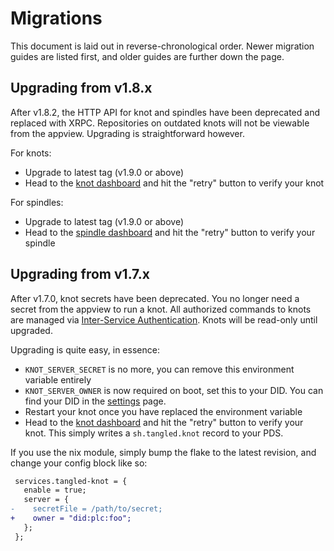 # Migrations

This document is laid out in reverse-chronological order.
Newer migration guides are listed first, and older guides
are further down the page.

## Upgrading from v1.8.x

After v1.8.2, the HTTP API for knot and spindles have been
deprecated and replaced with XRPC. Repositories on outdated
knots will not be viewable from the appview. Upgrading is
straightforward however.

For knots:

- Upgrade to latest tag (v1.9.0 or above)
- Head to the [knot dashboard](https://tangled.sh/knots) and
  hit the "retry" button to verify your knot

For spindles:

- Upgrade to latest tag (v1.9.0 or above)
- Head to the [spindle
  dashboard](https://tangled.sh/spindles) and hit the
  "retry" button to verify your spindle

## Upgrading from v1.7.x

After v1.7.0, knot secrets have been deprecated. You no
longer need a secret from the appview to run a knot. All
authorized commands to knots are managed via [Inter-Service
Authentication](https://atproto.com/specs/xrpc#inter-service-authentication-jwt).
Knots will be read-only until upgraded.

Upgrading is quite easy, in essence:

- `KNOT_SERVER_SECRET` is no more, you can remove this
  environment variable entirely
- `KNOT_SERVER_OWNER` is now required on boot, set this to
  your DID. You can find your DID in the
  [settings](https://tangled.sh/settings) page.
- Restart your knot once you have replaced the environment
  variable
- Head to the [knot dashboard](https://tangled.sh/knots) and
  hit the "retry" button to verify your knot. This simply
  writes a `sh.tangled.knot` record to your PDS.

If you use the nix module, simply bump the flake to the
latest revision, and change your config block like so:

```diff
 services.tangled-knot = {
   enable = true;
   server = {
-    secretFile = /path/to/secret;
+    owner = "did:plc:foo";
   };
 };
```

